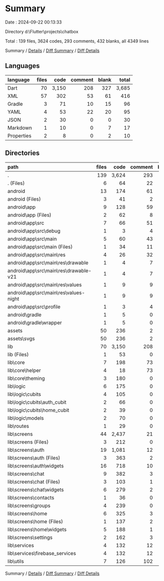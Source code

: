# Summary

Date : 2024-09-22 00:13:33

Directory d:\\Flutter\\projects\\chatbox

Total : 139 files,  3624 codes, 293 comments, 432 blanks, all 4349 lines

Summary / [Details](details.md) / [Diff Summary](diff.md) / [Diff Details](diff-details.md)

## Languages
| language | files | code | comment | blank | total |
| :--- | ---: | ---: | ---: | ---: | ---: |
| Dart | 70 | 3,150 | 208 | 327 | 3,685 |
| XML | 57 | 302 | 53 | 61 | 416 |
| Gradle | 3 | 71 | 10 | 15 | 96 |
| YAML | 4 | 53 | 22 | 20 | 95 |
| JSON | 2 | 30 | 0 | 0 | 30 |
| Markdown | 1 | 10 | 0 | 7 | 17 |
| Properties | 2 | 8 | 0 | 2 | 10 |

## Directories
| path | files | code | comment | blank | total |
| :--- | ---: | ---: | ---: | ---: | ---: |
| . | 139 | 3,624 | 293 | 432 | 4,349 |
| . (Files) | 6 | 64 | 22 | 27 | 113 |
| android | 13 | 174 | 61 | 26 | 261 |
| android (Files) | 3 | 41 | 2 | 9 | 52 |
| android\\app | 9 | 128 | 59 | 16 | 203 |
| android\\app (Files) | 2 | 62 | 8 | 7 | 77 |
| android\\app\\src | 7 | 66 | 51 | 9 | 126 |
| android\\app\\src\\debug | 1 | 3 | 4 | 1 | 8 |
| android\\app\\src\\main | 5 | 60 | 43 | 7 | 110 |
| android\\app\\src\\main (Files) | 1 | 34 | 11 | 1 | 46 |
| android\\app\\src\\main\\res | 4 | 26 | 32 | 6 | 64 |
| android\\app\\src\\main\\res\\drawable | 1 | 4 | 7 | 2 | 13 |
| android\\app\\src\\main\\res\\drawable-v21 | 1 | 4 | 7 | 2 | 13 |
| android\\app\\src\\main\\res\\values | 1 | 9 | 9 | 1 | 19 |
| android\\app\\src\\main\\res\\values-night | 1 | 9 | 9 | 1 | 19 |
| android\\app\\src\\profile | 1 | 3 | 4 | 1 | 8 |
| android\\gradle | 1 | 5 | 0 | 1 | 6 |
| android\\gradle\\wrapper | 1 | 5 | 0 | 1 | 6 |
| assets | 50 | 236 | 2 | 52 | 290 |
| assets\\svgs | 50 | 236 | 2 | 52 | 290 |
| lib | 70 | 3,150 | 208 | 327 | 3,685 |
| lib (Files) | 1 | 53 | 0 | 5 | 58 |
| lib\\core | 7 | 198 | 73 | 45 | 316 |
| lib\\core\\helper | 4 | 18 | 73 | 16 | 107 |
| lib\\core\\theming | 3 | 180 | 0 | 29 | 209 |
| lib\\logic | 6 | 175 | 0 | 30 | 205 |
| lib\\logic\\cubits | 4 | 105 | 0 | 24 | 129 |
| lib\\logic\\cubits\\auth_cubit | 2 | 66 | 0 | 14 | 80 |
| lib\\logic\\cubits\\home_cubit | 2 | 39 | 0 | 10 | 49 |
| lib\\logic\\models | 2 | 70 | 0 | 6 | 76 |
| lib\\routes | 1 | 29 | 0 | 1 | 30 |
| lib\\screens | 44 | 2,437 | 21 | 170 | 2,628 |
| lib\\screens (Files) | 3 | 212 | 0 | 14 | 226 |
| lib\\screens\\auth | 19 | 1,081 | 12 | 80 | 1,173 |
| lib\\screens\\auth (Files) | 3 | 363 | 2 | 22 | 387 |
| lib\\screens\\auth\\widgets | 16 | 718 | 10 | 58 | 786 |
| lib\\screens\\chat | 9 | 382 | 3 | 27 | 412 |
| lib\\screens\\chat (Files) | 3 | 103 | 1 | 9 | 113 |
| lib\\screens\\chat\\widgets | 6 | 279 | 2 | 18 | 299 |
| lib\\screens\\contacts | 1 | 36 | 0 | 2 | 38 |
| lib\\screens\\groups | 4 | 239 | 0 | 12 | 251 |
| lib\\screens\\home | 6 | 325 | 3 | 27 | 355 |
| lib\\screens\\home (Files) | 1 | 137 | 2 | 8 | 147 |
| lib\\screens\\home\\widgets | 5 | 188 | 1 | 19 | 208 |
| lib\\screens\\settings | 2 | 162 | 3 | 8 | 173 |
| lib\\services | 4 | 132 | 12 | 10 | 154 |
| lib\\services\\firebase_services | 4 | 132 | 12 | 10 | 154 |
| lib\\utils | 7 | 126 | 102 | 66 | 294 |

Summary / [Details](details.md) / [Diff Summary](diff.md) / [Diff Details](diff-details.md)